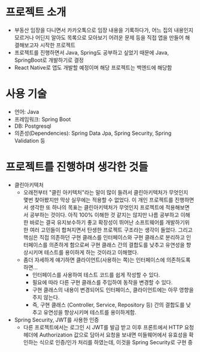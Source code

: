 # 프로젝트 소개
- 부동산 임장을 다니면서 카카오톡으로 임장 내용을 기록하다가, 어느 집의 내용인지 모르거나 어딘지 알아도 목록으로 모아보기 어려운 문제 등을 직접 앱을 만들어 해결해보고자 시작한 프로젝트
- 프로젝트를 진행하면서 Java, Spring도 공부하고 싶었기 때문에 Java, SpringBoot로 개발하기로 결정
- React Native로 앱도 개발할 예정이며 해당 프로젝트는 백엔드에 해당함

# 사용 기술
- 언어: Java
- 프레임워크: Spring Boot
- DB: Postgresql
- 의존성(Dependencies): Spring Data Jpa, Spring Security, Spring Validation 등

# 프로젝트를 진행하며 생각한 것들
- 클린아키텍처
  - 오래전부터 "클린 아키텍처"라는 말이 많이 들려서 클린아키텍처가 무엇인지 몇번 찾아봤지만 막상 실무에는 적용할 수 없었다. 이 개인 프로젝트를 진행하면서 생각한 또 하나의 목표는 클린아키텍처가 무엇인지 프로젝트에 적용해보면서 공부하는 것이다. 아직 100% 이해한 것 같지는 않지만 나름 공부하고 이해한 바로는 결국 유지보수하기 좋고 확장성이 뛰어난 소프트웨어를 개발하기위한 여러 고민들이 합쳐지면서 탄생한 프로젝트 구조라는 생각이 들었다. 그리고 핵심은 직접 의존하던 구현 클래스를 인터페이스와 구현 클래스로 분리하고 인터페이스를 의존하게 함으로써 구현 클래스 간의 결합도를 낮추고 유연성을 향상시키며 테스트를 용이하게 하는 것이라고 이해했다.
  - 좀더 자세하게 얘기하면 클라이언트(사용하는 쪽)는 인터페이스에 의존하도록 하면...
    - 인터페이스를 사용하여 테스트 코드를 쉽게 작성할 수 있다.
    - 필요에 따라 다른 구현 클래스를 주입하여 동작을 변경할 수 있다.
    - 구현 클래스의 내용이 변경되어도 인터페이스, 클라이언트에는 아무 영향을 주지 않는다.
    - 즉, 구현 클래스 (Controller, Service, Repository 등) 간의 결합도를 낮추고 유연성을 향상시키며 테스트를 용이하게함.
- Spring Security, JWT를 사용한 인증
  - 다른 프로젝트에서는 로그인 시 JWT를 발급 받고 이후 프론트에서 HTTP 요청 헤더에 Authorization 값으로 담아서 요청을 보내면 미들웨어에서 유효성을 확인하는 식으로 인증/인가 처리를 하였는데, 이것을 Spring Security로 구현 중
